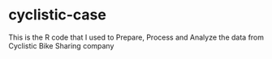 # cyclistic-case
This is the R code that I used to Prepare, Process and Analyze the data from Cyclistic Bike Sharing company
